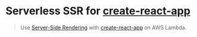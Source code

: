 # Serverless SSR for [create-react-app][cra]

> Use [Server-Side Rendering][ssr] with [create-react-app][cra] on AWS Lambda.

[cra]: https://create-react-app.dev/
[ssr]: https://reactjs.org/docs/react-dom-server.html
[cdk]: https://docs.aws.amazon.com/cdk/latest/guide/home.html
